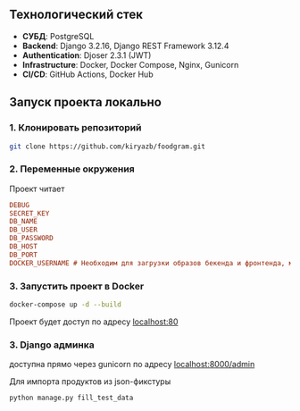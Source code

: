 ## **Технологический стек**
- **СУБД**: PostgreSQL
- **Backend**: Django 3.2.16, Django REST Framework 3.12.4
- **Authentication**: Djoser 2.3.1 (JWT)
- **Infrastructure**: Docker, Docker Compose, Nginx, Gunicorn
- **CI/CD**: GitHub Actions, Docker Hub


## **Запуск проекта локально**

### **1. Клонировать репозиторий**
```sh
git clone https://github.com/kiryazb/foodgram.git
```
### **2. Переменные окружения**
Проект читает
```ini
DEBUG
SECRET_KEY
DB_NAME
DB_USER
DB_PASSWORD
DB_HOST
DB_PORT
DOCKER_USERNAME # Необходим для загрузки образов бекенда и фронтенда, можно указать мой (kiryazb)
```
### **3. Запустить проект в Docker**
```sh
docker-compose up -d --build
```
Проект будет доступ по адресу [localhost:80](http://localhost:80)
### **3. Django админка**
доступна прямо через gunicorn по адресу [localhost:8000/admin](http://localhost:8000/admin)

Для импорта продуктов из json-фикстуры
```sh
python manage.py fill_test_data
```
